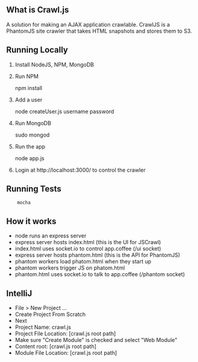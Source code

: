 ## What is Crawl.js

A solution for making an AJAX application crawlable. 
CrawlJS is a PhantomJS site crawler that takes HTML
snapshots and stores them to S3.

## Running Locally
1. Install NodeJS, NPM, MongoDB

2. Run NPM

    npm install

2. Add a user

    node createUser.js username password

3. Run MongoDB

    sudo mongod

4. Run the app

    node app.js

5. Login at http://localhost:3000/ to control the crawler


## Running Tests

        mocha


## How it works

- node runs an express server
- express server hosts index.html (this is the UI for JSCrawl)
- index.html uses socket.io to control app.coffee (/ui socket) 
- express server hosts phantom.html (this is the API for PhantomJS)
- phantom workers load phatom.html when they start up
- phantom workers trigger JS on phatom.html
- phantom.html uses socket.io to talk to app.coffee (/phantom socket) 


## IntelliJ

- File > New Project ... 
- Create Project From Scratch
- Next
- Project Name: crawl.js
- Project File Location: [crawl.js root path]
- Make sure "Create Module" is checked and select "Web Module"
- Content root: [crawl.js root path]
- Module File Location: [crawl.js root path]



